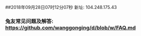 ##2018年09月28日07时12分07秒 新址: 104.248.175.43
### 兔友常见问题及解答: https://github.com/wanggonging/d/blob/w/FAQ.md
